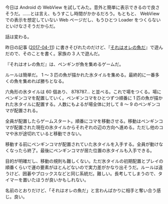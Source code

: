 今日は Android の WebView を試してみた。意外と簡単に表示できるので良さそうだ。……とは言え、もうすこし時間がかかるだろう。もともと、 WebView での表示を想定していない Web ページだし、もうひとつ Loader をつくらないといけなさそうだからだ。

話は変わる。

昨日の記事 ([2017-04-11][]) に書きそびれたのだけど、『[それはオレの魚だ](https://www.amazon.co.jp/dp/B005FEOYK8)』で遊んだので、そのことを書く。家族の 3 人で遊んだ。

『それはオレの魚だ』は、ペンギンが魚を集めるゲームだ。

ルールは簡単だ。 1 〜 3 匹の魚が描かれた氷タイルを集める。最終的に一番多くの魚を集めれば勝ちとなる。

六角形の氷タイルは 60 個あり、 878787... と並べる。これで場をつくる。場にペンギンコマを配置していく。ペンギンコマをひとつずつ順番に 1 匹の魚が描かれた氷タイルに配置する。人数にもよるが場全体に対して 8 〜 9 のペンギンコマが配置される。

全員が配置したらゲームスタート。順番にコマを移動させる。移動はペンギンコマが配置された現在の氷タイルからそれぞれの辺の方向へ進める。ただし他のコマや氷が途切れていると移動できない。

移動する前にペンギンコマが配置されていた氷タイルを入手する。全員が動けなくなったら終了。最後にペンギンコマが居た位置の氷タイルも入手できる。

目的が明確だし、移動の規則も難しくない。ただ氷タイルの初期配置とプレイの順番くらいで運の要素がほとんどないので実力差がかなり出そうだ。ルールは違うけど、囲碁やブロックスなどと同じ系統だ。難しい。長考してしまうので、タイマーを置いたほうが良いかもしれない。

名前のとおりだけど、「それはオレの魚だ」と言わんばかりに相手と奪い合う感じ。良い。

[2017-04-11]: http://blog.bouzuya.net/2017/04/11/
